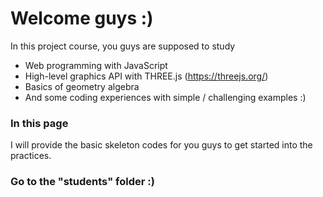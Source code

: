 # Welcome guys :)
In this project course, you guys are supposed to study
- Web programming with JavaScript
- High-level graphics API with THREE.js (https://threejs.org/)
- Basics of geometry algebra
- And some coding experiences with simple / challenging examples :)

### In this page
I will provide the basic skeleton codes for you guys to get started into the practices.

### Go to the "students" folder :)
